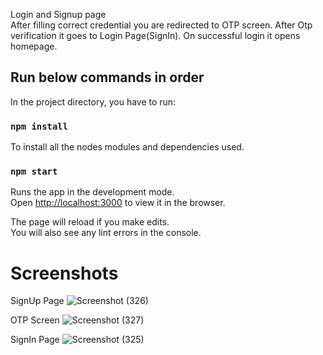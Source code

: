 Login and Signup page<br />
After filling correct credential you are redirected to OTP screen.
After Otp verification it goes to Login Page(SignIn). 
On successful login it opens homepage.

## Run below commands in order

In the project directory, you have to run:

### `npm install`
To install all the nodes modules and dependencies used.

### `npm start`

Runs the app in the development mode.<br />
Open [http://localhost:3000](http://localhost:3000) to view it in the browser.

The page will reload if you make edits.<br />
You will also see any lint errors in the console.

# Screenshots

SignUp Page
![Screenshot (326)](https://user-images.githubusercontent.com/62142963/109106807-9247bd80-7756-11eb-9101-9dc04a464153.png)

OTP Screen
![Screenshot (327)](https://user-images.githubusercontent.com/62142963/109106827-9a9ff880-7756-11eb-8dfa-6a19a8eaf8b7.png)

SignIn Page
![Screenshot (325)](https://user-images.githubusercontent.com/62142963/109106839-9f64ac80-7756-11eb-9b54-f1dfb5990177.png)


